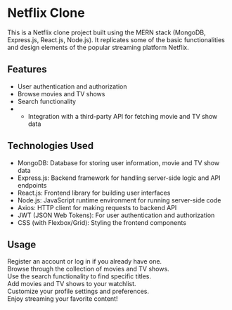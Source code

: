 # Netflix Clone

This is a Netflix clone project built using the MERN stack (MongoDB, Express.js, React.js, Node.js). It replicates some of the basic functionalities and design elements of the popular streaming platform Netflix.


## Features

- User authentication and authorization
- Browse movies and TV shows
- Search functionality
- - Integration with a third-party API for fetching movie and TV show data

## Technologies Used

- MongoDB: Database for storing user information, movie and TV show data
- Express.js: Backend framework for handling server-side logic and API endpoints
- React.js: Frontend library for building user interfaces
- Node.js: JavaScript runtime environment for running server-side code
- Axios: HTTP client for making requests to backend API
- JWT (JSON Web Tokens): For user authentication and authorization
- CSS (with Flexbox/Grid): Styling the frontend components


## Usage
Register an account or log in if you already have one.<br/>
Browse through the collection of movies and TV shows.<br/>
Use the search functionality to find specific titles.<br/>
Add movies and TV shows to your watchlist.<br/>
Customize your profile settings and preferences.<br/>
Enjoy streaming your favorite content!<br/>
